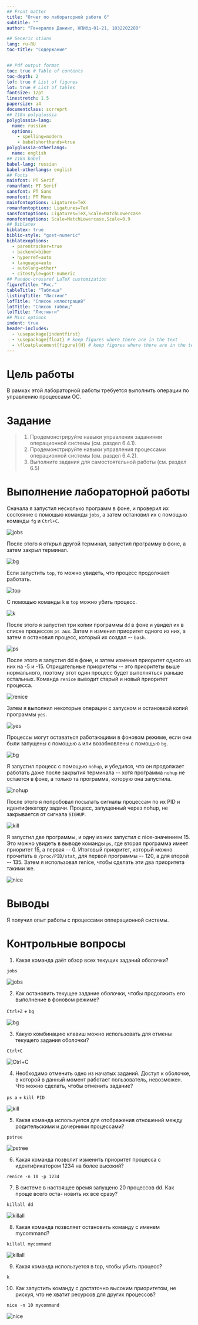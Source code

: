 ```yaml
---
## Front matter
title: "Отчет по лабораторной работе 6"
subtitle: ""
author: "Генералов Даниил, НПИбд-01-21, 1032202280"

## Generic otions
lang: ru-RU
toc-title: "Содержание"


## Pdf output format
toc: true # Table of contents
toc-depth: 2
lof: true # List of figures
lot: true # List of tables
fontsize: 12pt
linestretch: 1.5
papersize: a4
documentclass: scrreprt
## I18n polyglossia
polyglossia-lang:
  name: russian
  options:
	- spelling=modern
	- babelshorthands=true
polyglossia-otherlangs:
  name: english
## I18n babel
babel-lang: russian
babel-otherlangs: english
## Fonts
mainfont: PT Serif
romanfont: PT Serif
sansfont: PT Sans
monofont: PT Mono
mainfontoptions: Ligatures=TeX
romanfontoptions: Ligatures=TeX
sansfontoptions: Ligatures=TeX,Scale=MatchLowercase
monofontoptions: Scale=MatchLowercase,Scale=0.9
## Biblatex
biblatex: true
biblio-style: "gost-numeric"
biblatexoptions:
  - parentracker=true
  - backend=biber
  - hyperref=auto
  - language=auto
  - autolang=other*
  - citestyle=gost-numeric
## Pandoc-crossref LaTeX customization
figureTitle: "Рис."
tableTitle: "Таблица"
listingTitle: "Листинг"
lofTitle: "Список иллюстраций"
lotTitle: "Список таблиц"
lolTitle: "Листинги"
## Misc options
indent: true
header-includes:
  - \usepackage{indentfirst}
  - \usepackage{float} # keep figures where there are in the text
  - \floatplacement{figure}{H} # keep figures where there are in the text
---
```


# Цель работы

В рамках этой лабораторной работы требуется выполнить операции по управлению процессами ОС.


# Задание

> 1. Продемонстрируйте навыки управления заданиями операционной системы (см.
> раздел 6.4.1).
> 2. Продемонстрируйте навыки управления процессами операционной системы (см.
> раздел 6.4.2).
> 3. Выполните задания для самостоятельной работы (см. раздел 6.5)

# Выполнение лабораторной работы

Сначала я запустил несколько программ в фоне,
и проверил их состояние с помощью команды `jobs`,
а затем остановил их с помощью команды `fg` и `Ctrl+C`.

![jobs](Screenshot_1.png)

После этого я открыл другой терминал, запустил программу в фоне, а затем закрыл терминал.

![bg](Screenshot_2.png)

Если запустить `top`, то можно увидеть, что процесс продолжает работать.

![top](Screenshot_3.png)

С помощью команды `k` в `top` можно убить процесс.

![k](Screenshot_4.png)

После этого я запустил три копии программы `dd` в фоне и увидел их в списке процессов `ps aux`.
Затем я изменил приоритет одного из них, а затем я остановил процесс, который их создал -- `bash`.

![ps](Screenshot_5.png)

После этого я запустил dd в фоне, и затем изменил приоритет одного из них на -5 и -15.
Отрицательные приоритеты -- это приоритеты выше нормального, поэтому этот один процесс будет выполняться раньше остальных.
Команда `renice` выводит старый и новый приоритет процесса.

![renice](Screenshot_6.png)

Затем я выполнил некоторые операции с запуском и остановкой копий программы `yes`.

![yes](Screenshot_7.png)

Процессы могут оставаться работающими в фоновом режиме, если они были запущены с помощью `&` или возобновлены с помощью `bg`.

![bg](Screenshot_8.png)

Я запустил процесс с помощью `nohup`, и убедился, что он продолжает работать даже после закрытия терминала -- хотя программа `nohup` не остается в фоне, а только та программа, которую она запустила.

![nohup](Screenshot_9.png)

После этого я попробовал посылать сигналы процессам по их PID и идентификатору задачи.
Процесс, запущенный через nohup, не закрывается от сигнала `SIGHUP`.

![kill](Screenshot_10.png)

Я запустил две программы, и одну из них запустил с nice-значением 15. Это можно увидеть в выводе команды `ps`, где вторая программа имеет приоритет 15, а первая -- 0. Итоговый приоритет, который можно прочитать в `/proc/PID/stat`, для первой программы -- 120, а для второй -- 135.
Затем я использовал renice, чтобы сделать эти два приоритета такими же.

![nice](Screenshot_11.png)


# Выводы

Я получил опыт работы с процессами опперационной системы.


# Контрольные вопросы
1. Какая команда даёт обзор всех текущих заданий оболочки?

`jobs`

![jobs](Screenshot_12.png)

2. Как остановить текущее задание оболочки, чтобы продолжить его выполнение
в фоновом режиме?

`Ctrl+Z` + `bg`

![bg](Screenshot_12.png)

3. Какую комбинацию клавиш можно использовать для отмены текущего задания
оболочки?

`Ctrl+C`

![Ctrl+C](Screenshot_13.png)

4. Необходимо отменить одно из начатых заданий. Доступ к оболочке, в которой
в данный момент работает пользователь, невозможен. Что можно сделать, чтобы
отменить задание?

`ps a` + `kill PID`

![kill](Screenshot_14.png)

5. Какая команда используется для отображения отношений между родительскими
и дочерними процессами?

`pstree`

![pstree](Screenshot_15.png)

6. Какая команда позволит изменить приоритет процесса с идентификатором 1234
на более высокий?

`renice -n 10 -p 1234`

7. В системе в настоящее время запущено 20 процессов dd. Как проще всего оста-
новить их все сразу?

`killall dd`

![killall](Screenshot_16.png)

8. Какая команда позволяет остановить команду с именем mycommand?

`killall mycommand`

![killall](Screenshot_17.png)

9. Какая команда используется в top, чтобы убить процесс?

`k`

10. Как запустить команду с достаточно высоким приоритетом, не рискуя, что не
хватит ресурсов для других процессов?

`nice -n 10 mycommand`

![nice](Screenshot_18.png)